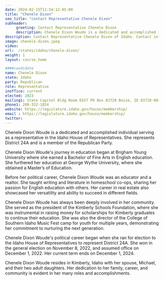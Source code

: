 ```yaml
---
date: 2024-02-15T11:54:12-05:00
title: "Chenele Dixon"
seo_title: "contact Representative Chenele Dixon"
subheader:
     greeting: Contact Representative Chenele Dixon
     description: Chenele Dixon Woude is a dedicated and accomplished individual serving as a representative in the Idaho House of Representatives. She represents District 24A and is a member of the Republican Party.
description: Contact Representative Chenele Dixon of Idaho. Contact information for Chenele Dixon includes email address, phone number, and mailing address.
image: chenele-dixon.jpeg
video:
url:  /states/idaho/chenele-dixon/
weight: 1
layout: course_home

####candidate
name: Chenele Dixon
state: Idaho
party: Republican
role: Representative
inoffice: current
elected: 2023
mailing1: State Capitol Bldg Room EG57 PO Box 83720 Boise, ID 83720-0038
phone1: 208-332-1024
website: https://legislature.idaho.gov/house/membership/
email : https://legislature.idaho.gov/house/membership/
twitter:
---
```


Chenele Dixon Woude is a dedicated and accomplished individual serving as a representative in the Idaho House of Representatives. She represents District 24A and is a member of the Republican Party.

Chenele Dixon Woude's journey in education began at Brigham Young University where she earned a Bachelor of Fine Arts in English education. She furthered her education at George Wythe University, where she obtained a Master’s of Education.

Before her political career, Chenele Dixon Woude was an educator and a realtor. She taught writing and literature in homeschool co-ops, sharing her passion for English education with others. Her career in real estate also showcased her versatility and ability to succeed in different fields.

Chenele Dixon Woude has always been deeply involved in her community. She served as the president of the Kimberly Schools Foundation, where she was instrumental in raising money for scholarships for Kimberly graduates to continue their education. She was also the director of the College of Southern Idaho Music Fest camp for youth for multiple years, demonstrating her commitment to nurturing the next generation.

Chenele Dixon Woude's political career began when she ran for election to the Idaho House of Representatives to represent District 24A. She won in the general election on November 8, 2022, and assumed office on December 1, 2022. Her current term ends on December 1, 2024.

Chenele Dixon Woude resides in Kimberly, Idaho with her spouse, Michael, and their two adult daughters. Her dedication to her family, career, and community is evident in her many roles and accomplishments.
